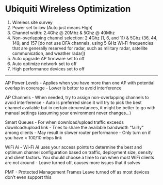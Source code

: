 # Ubiquiti Wireless Optimization

1. Wireless site survey
2. Power set to low (Auto just means High)
3. Channel width: 2.4Ghz @ 20Mhz & 5Ghz @ 40Mhz
4. Non-overlapping channel selection: 2.4Ghz (1, 6, and 11) & 5Ghz (36, 44, 149, and 157 [do not use DFA channels, using 5 GHz Wi-Fi frequencies that are generally reserved for radar, such as military radar, satellite communication, and weather radar])
5. Auto upgrade AP firmware set to off
6. Auto optimize network set to off
7. High performance devices set to off

---

AP Power Levels
	- Applies when you have more than one AP with potential overlap in coverage
	- Lower is better to avoid interference

AP Channels
	- When needed, try to assign non-overlapping channels to avoid interference
	- Auto is preferred since it will try to pick the best channel available but in certain circumstances, it might be better to go with manual settings (assuming your environment never changes…)

Smart Queues
	- For when download/upload traffic exceeds download/upload link
	- Tries to share the available bandwidth "fairly" among clients
	- May result in slower router performance
	- Only turn on if you have < 100/10 mbps link

WiFi Ai
	- Wi-Fi AI uses your access points to determine the best and optimum channel configuration based on traffic, deployment size, density and client factors. You should choose a time to run when most WiFi clients are not around
	- Leave turned off, causes more issues that it solves
	
PMF
	- Protected Management Frames
Leave turned off as most devices don't even support this
